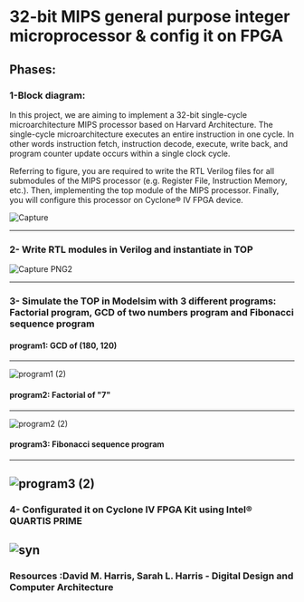 # 32-bit MIPS general purpose integer microprocessor & config it on FPGA


## Phases:

### 1-Block diagram:
In this project, we are aiming to implement a 32-bit single-cycle microarchitecture MIPS processor based on Harvard Architecture. The single-cycle microarchitecture
executes an entire instruction in one cycle. In other words instruction fetch, instruction decode, execute, write back, and program counter update occurs within a single clock cycle. 

Referring to figure, you are required to write the RTL Verilog files for all submodules of the MIPS processor (e.g. Register File, Instruction Memory, etc.). Then, implementing the top module of the MIPS processor. Finally, you will configure this processor 
on Cyclone® IV FPGA device. 



![Capture](https://user-images.githubusercontent.com/111699435/185966751-9ae2e551-192a-43e7-bf02-d0751df9fa58.PNG)

-------------------------------------------------------------------------------


### 2- Write RTL modules in Verilog and instantiate in TOP


![Capture PNG2](https://user-images.githubusercontent.com/111699435/185965849-344c1115-ab37-4acc-98bf-b4beb9dde493.PNG)

----------------------------------------------------------------------

### 3- Simulate the TOP in Modelsim with 3 different programs: Factorial program, GCD of two numbers program and Fibonacci sequence program


#### program1: GCD of (180, 120)

--------------------------------------------------

![program1 (2)](https://user-images.githubusercontent.com/111699435/185966807-cecbb4f4-0f1e-4861-90c0-1a4a5c4acd0d.jpg)


#### program2:  Factorial of "7"
--------------------------------------------------


![program2 (2)](https://user-images.githubusercontent.com/111699435/185966516-deff59b7-0649-4d5f-b88f-d959e6834993.png)




#### program3:  Fibonacci sequence program

--------------------------------------------------

![program3 (2)](https://user-images.githubusercontent.com/111699435/185966274-121c9666-b98d-4c1b-b896-8f7b5b233fa4.png)
-----------------------------------------------------------------------------





### 4- Configurated it on Cyclone IV FPGA Kit using Intel® QUARTIS PRIME

![syn](https://user-images.githubusercontent.com/111699435/185966450-d8a35f5e-755c-45b7-8e74-4b7af9e922be.PNG)
----------------------------------------------------------


### Resources :David M. Harris, Sarah L. Harris - Digital Design and Computer Architecture

